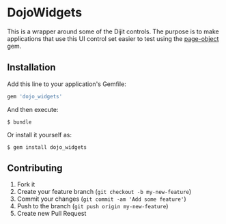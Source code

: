 # DojoWidgets

This is a wrapper around some of the Dijit controls. The purpose is to make applications that use this UI control set easier to test using the [page-object](http://github.com/cheezy/page-object) gem.

## Installation

Add this line to your application's Gemfile:

```ruby
gem 'dojo_widgets'
```

And then execute:

    $ bundle

Or install it yourself as:

    $ gem install dojo_widgets

## Contributing

1. Fork it
2. Create your feature branch (`git checkout -b my-new-feature`)
3. Commit your changes (`git commit -am 'Add some feature'`)
4. Push to the branch (`git push origin my-new-feature`)
5. Create new Pull Request
